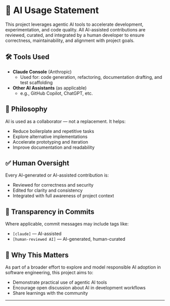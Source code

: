 # 🤖 AI Usage Statement

This project leverages agentic AI tools to accelerate development, experimentation, and code quality. All AI-assisted contributions are reviewed, curated, and integrated by a human developer to ensure correctness, maintainability, and alignment with project goals.

## 🛠️ Tools Used

- **Claude Console** (Anthropic)
  - Used for: code generation, refactoring, documentation drafting, and test scaffolding
- **Other AI Assistants** (as applicable)
  - e.g., GitHub Copilot, ChatGPT, etc.

## 🧠 Philosophy

AI is used as a collaborator — not a replacement. It helps:

- Reduce boilerplate and repetitive tasks
- Explore alternative implementations
- Accelerate prototyping and iteration
- Improve documentation and readability

## ✅ Human Oversight

Every AI-generated or AI-assisted contribution is:

- Reviewed for correctness and security
- Edited for clarity and consistency
- Integrated with full awareness of project context

## 📌 Transparency in Commits

Where applicable, commit messages may include tags like:

- `[claude]` — AI-assisted
- `[human-reviewed AI]` — AI-generated, human-curated

## 📣 Why This Matters

As part of a broader effort to explore and model responsible AI adoption in software engineering, this project aims to:

- Demonstrate practical use of agentic AI tools
- Encourage open discussion about AI in development workflows
- Share learnings with the community

---

